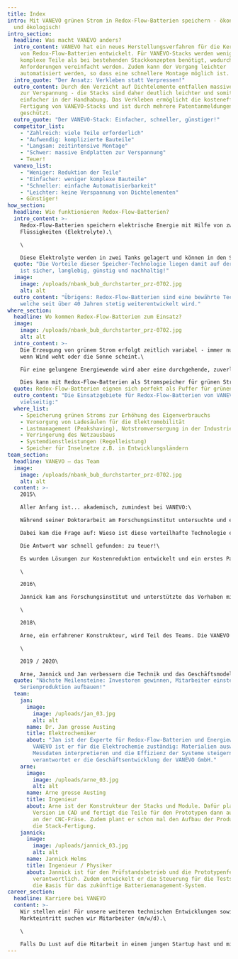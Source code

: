 ```yaml
---
title: Index
intro: Mit VANEVO grünen Strom in Redox-Flow-Batterien speichern - ökonomisch
  und ökologisch!
intro_section:
  headline: Was macht VANEVO anders?
  intro_content: VANEVO hat ein neues Herstellungsverfahren für die Kernkomponente
    von Redox-Flow-Batterien entwickelt. Für VANEVO-Stacks werden weniger
    komplexe Teile als bei bestehenden Stackkonzepten benötigt, wodurch die
    Anforderungen vereinfacht werden. Zudem kann der Vorgang leichter
    automatisiert werden, so dass eine schnellere Montage möglich ist.
  intro_quote: "Der Ansatz: Verkleben statt Verpressen!"
  outro_content: Durch den Verzicht auf Dichtelemente entfallen massive Endplatten
    zur Verspannung - die Stacks sind daher deutlich leichter und somit
    einfacher in der Handhabung. Das Verkleben ermöglicht die kosteneffiziente
    Fertigung von VANEVO-Stacks und ist durch mehrere Patentanmeldungen
    geschützt.
  outro_quote: "Der VANEVO-Stack: Einfacher, schneller, günstiger!"
  competitor_list:
    - "Zahlreich: viele Teile erforderlich"
    - "Aufwendig: komplizierte Bauteile"
    - "Langsam: zeitintensive Montage"
    - "Schwer: massive Endplatten zur Verspannung"
    - Teuer!
  vanevo_list:
    - "Weniger: Reduktion der Teile"
    - "Einfacher: weniger komplexe Bauteile"
    - "Schneller: einfache Automatisierbarkeit"
    - "Leichter: keine Verspannung von Dichtelementen"
    - Günstiger!
how_section:
  headline: Wie funktionieren Redox-Flow-Batterien?
  intro_content: >-
    Redox-Flow-Batterien speichern elektrische Energie mit Hilfe von zwei
    Flüssigkeiten (Elektrolyte).\

    \

    Diese Elektrolyte werden in zwei Tanks gelagert und können in den Stacks geladen und entladen werden. Redox-Flow-Batterien sind nicht brennbar, bieten eine hohe Lebensdauer mit bis zu 15.000 Ladezyklen, weisen die geringsten Kosten je Lade/Entlade-Zyklus auf und können recycelt werden.
  quote: "Die Vorteile dieser Speicher-Technologie liegen damit auf der Hand: Sie
    ist sicher, langlebig, günstig und nachhaltig!"
  image:
    image: /uploads/nbank_bub_durchstarter_prz-0702.jpg
    alt: alt
  outro_content: "Übrigens: Redox-Flow-Batterien sind eine bewährte Technologie,
    welche seit über 40 Jahren stetig weiterentwickelt wird."
where_section:
  headline: Wo kommen Redox-Flow-Batterien zum Einsatz?
  image:
    image: /uploads/nbank_bub_durchstarter_prz-0702.jpg
    alt: alt
  intro_content: >-
    Die Erzeugung von grünem Strom erfolgt zeitlich variabel - immer nur dann,
    wenn Wind weht oder die Sonne scheint.\

    Für eine gelungene Energiewende wird aber eine durchgehende, zuverlässige Stromversorgung benötigt.\

    Dies kann mit Redox-Flow-Batterien als Stromspeicher für grünen Strom erreicht werden: für eine zuverlässige und nachhaltige Energiewende!
  quote: Redox-Flow-Batterien eignen sich perfekt als Puffer für grünen Strom!
  outro_content: "Die Einsatzgebiete für Redox-Flow-Batterien von VANEVO sind sehr
    vielseitig:"
  where_list:
    - Speicherung grünen Stroms zur Erhöhung des Eigenverbrauchs
    - Versorgung von Ladesäulen für die Elektromobilität
    - Lastmanagement (Peakshaving), Notstromversorgung in der Industrie
    - Verringerung des Netzausbaus
    - Systemdienstleistungen (Regelleistung)
    - Speicher für Inselnetze z.B. in Entwicklungsländern
team_section:
  headline: VANEVO – das Team
  image:
    image: /uploads/nbank_bub_durchstarter_prz-0702.jpg
    alt: alt
  content: >-
    2015\

    Aller Anfang ist... akademisch, zumindest bei VANEVO:\

    Während seiner Doktorarbeit am Forschungsinstitut untersuchte und entwickelte Jan Redox-Flow-Batterien.\

    Dabei kam die Frage auf: Wieso ist diese vorteilhafte Technologie eigentlich nicht wirklich im Markt der Stromspeicher-Technologie vertreten?\

    Die Antwort war schnell gefunden: zu teuer!\

    Es wurden Lösungen zur Kostenreduktion entwickelt und ein erstes Patent angemeldet. Mit drei Kollegen konnte Jan im Rahmen eines Forschungsprojektes den Ansatz zur Kostenreduktion weiter zu einer Geschäftsidee entwickeln.\

    \

    2016\

    Jannick kam ans Forschungsinstitut und unterstützte das Vorhaben mit seiner Abschlussarbeit.\

    \

    2018\

    Arne, ein erfahrener Konstrukteur, wird Teil des Teams. Die VANEVO GmbH wird gegründet mit dem Ziel, Komponenten für Redox-Flow-Batterien auf den Markt zu bringen.\

    \

    2019 / 2020\

    Arne, Jannick und Jan verbessern die Technik und das Geschäftsmodell. Es wird ein weiteres Patent für ein optimiertes Herstellverfahren angemeldet.
  quote: "Nächste Meilensteine: Investoren gewinnen, Mitarbeiter einstellen,
    Serienproduktion aufbauen!"
  team:
    jan:
      image:
        image: /uploads/jan_03.jpg
        alt: alt
      name: Dr. Jan grosse Austing
      title: Elektrochemiker
      about: "Jan ist der Experte für Redox-Flow-Batterien und Energiewirtschaft. Bei
        VANEVO ist er für die Elektrochemie zuständig: Materialien auswählen,
        Messdaten interpretieren und die Effizienz der Systeme steigern. Ebenso
        verantwortet er die Geschäftsentwicklung der VANEVO GmbH."
    arne:
      image:
        image: /uploads/arne_03.jpg
        alt: alt
      name: Arne grosse Austing
      title: Ingenieur
      about: Arne ist der Konstrukteur der Stacks und Module. Dafür plant er die neue
        Version im CAD und fertigt die Teile für den Prototypen dann auch gleich
        an der CNC-Fräse. Zudem plant er schon mal den Aufbau der Produktion für
        die Stack-Fertigung.
    jannick:
      image:
        image: /uploads/jannick_03.jpg
        alt: alt
      name: Jannick Helms
      title: Ingenieur / Physiker
      about: Jannick ist für den Prüfstandsbetrieb und die Prototypenfertigung
        verantwortlich. Zudem entwickelt er die Steuerung für die Teststände,
        die Basis für das zukünftige Batteriemanagement-System.
career_section:
  headline: Karriere bei VANEVO
  content: >-
    Wir stellen ein! Für unsere weiteren technischen Entwicklungen sowie den
    Markteintritt suchen wir Mitarbeiter (m/w/d).\

    \

    Falls Du Lust auf die Mitarbeit in einem jungen Startup hast und mit Deinen Ideen die Entwicklung von VANEVO mitgestalten möchtest, dann bewirb Dich bei uns unter jobs@vanevo.de! Wir freuen uns auf deine Bewerbung - gerne auch initiativ!
---
```

